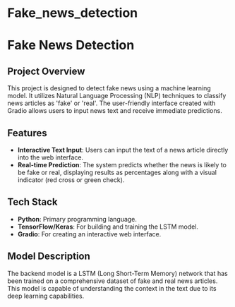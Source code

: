 # Fake_news_detection
# Fake News Detection

## Project Overview

This project is designed to detect fake news using a machine learning model. It utilizes Natural Language Processing (NLP) techniques to classify news articles as 'fake' or 'real'. The user-friendly interface created with Gradio allows users to input news text and receive immediate predictions.

## Features

- **Interactive Text Input**: Users can input the text of a news article directly into the web interface.
- **Real-time Prediction**: The system predicts whether the news is likely to be fake or real, displaying results as percentages along with a visual indicator (red cross or green check).

## Tech Stack

- **Python**: Primary programming language.
- **TensorFlow/Keras**: For building and training the LSTM model.
- **Gradio**: For creating an interactive web interface.

## Model Description

The backend model is a LSTM (Long Short-Term Memory) network that has been trained on a comprehensive dataset of fake and real news articles. This model is capable of understanding the context in the text due to its deep learning capabilities.




